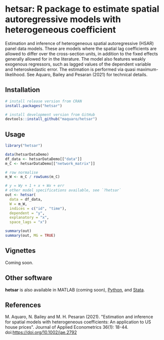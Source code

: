 # hetsar: R package to estimate spatial autoregressive models with heterogeneous coefficient

Estimation and inference of heterogeneous spatial autoregressive (HSAR) panel
data models. These are models where the spatial lag coefficients are allowed to
differ over the cross-section units, in addition to the fixed effects generally
allowed for in the literature. The model also features weakly exogenous
regressors, such as lagged values of the dependent variable and heteroskedastic
error. The estimation is performed via quasi maximum-likelihood. See Aquaro,
Bailey and Pesaran (2021) for technical details.

## Installation

```r
# install release version from CRAN
install.packages("hetsar")

# install development version from GitHub
devtools::install_github("maquaro/hetsar")
```

## Usage

```r
library("hetsar")

data(hetsarDataDemo)
df_data <- hetsarDataDemo[["data"]]
m_C <- hetsarDataDemo[["network_matrix"]]

# row normalise
m_W <- m_C / rowSums(m_C)

# y = Wy + 1 + x + Wx + err
# other model specifications available, see `?hetsar`
out <- hetsar(
  data = df_data, 
  W = m_W,
  indices = c("id", "time"),
  dependent = "y",
  explanatory = "x",
  space_lags = "x")

summary(out)
summary(out, MG = TRUE)
```

## Vignettes

Coming soon.

## Other software

**hetsar** is also available in
MATLAB (coming soon),
[Python](https://pypi.org/project/hetsar/), and
[Stata](https://ideas.repec.org/c/boc/bocode/s458926.html).

## References

M. Aquaro, N. Bailey and M. H. Pesaran (2021).
"Estimation and inference for spatial models with heterogeneous coefficients: An application to US house prices".
Journal of Applied Econometrics 36(1): 18-44.
doi:https://doi.org/10.1002/jae.2792
